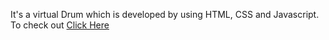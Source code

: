 It's a virtual Drum which is developed by using HTML, CSS and Javascript.
To check out [Click Here](https://wanton-idol.github.io/JavaScript/Drum%20Kit/)
